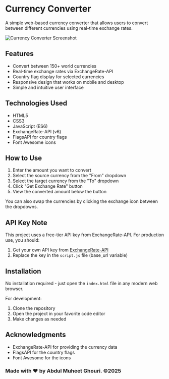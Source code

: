 # Currency Converter

A simple web-based currency converter that allows users to convert between different currencies using real-time exchange rates.

![Currency Converter Screenshot](screenshot.png) <!-- Add a screenshot if available -->

## Features

- Convert between 150+ world currencies
- Real-time exchange rates via ExchangeRate-API
- Country flag display for selected currencies
- Responsive design that works on mobile and desktop
- Simple and intuitive user interface

## Technologies Used

- HTML5
- CSS3
- JavaScript (ES6)
- ExchangeRate-API (v6)
- FlagsAPI for country flags
- Font Awesome icons

## How to Use

1. Enter the amount you want to convert
2. Select the source currency from the "From" dropdown
3. Select the target currency from the "To" dropdown
4. Click "Get Exchange Rate" button
5. View the converted amount below the button

You can also swap the currencies by clicking the exchange icon between the dropdowns.

## API Key Note

This project uses a free-tier API key from ExchangeRate-API. For production use, you should:

1. Get your own API key from [ExchangeRate-API](https://www.exchangerate-api.com/)
2. Replace the key in the `script.js` file (base_url variable)

## Installation

No installation required - just open the `index.html` file in any modern web browser.

For development:
1. Clone the repository
2. Open the project in your favorite code editor
3. Make changes as needed

## Acknowledgments

- ExchangeRate-API for providing the currency data
- FlagsAPI for the country flags
- Font Awesome for the icons

<h3>Made with &hearts; by Abdul Muheet Ghouri. &copy;2025</h3>